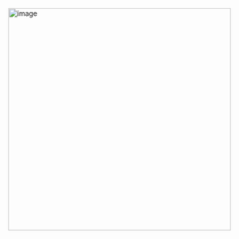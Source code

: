 <img width="448" alt="image" src="https://github.com/user-attachments/assets/d98aebaa-e742-4dfb-b3f0-a077ea99c339" />
